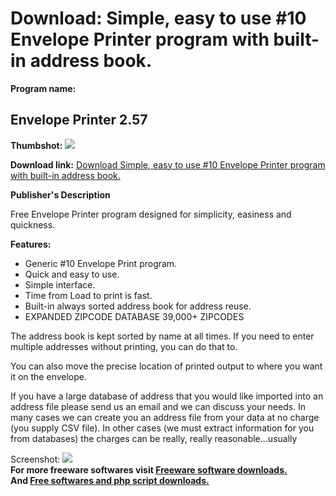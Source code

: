 # Download: Simple, easy to use #10 Envelope Printer program with built-in address book.

**Program name:**

## Envelope Printer 2.57

  
**Thumbshot:** ![](http://www.freewarefiles.com/screenshot/envprinter_md.jpg)   
  
**Download link:** [Download Simple, easy to use #10 Envelope Printer program with built-in address book.](http://freesoftwares.boysofts.com/Envelope-Printer_program_60917.html)  
  


**Publisher's Description**  
  


Free Envelope Printer program designed for simplicity, easiness and quickness. 

**Features:**

  * Generic #10 Envelope Print program. 
  * Quick and easy to use. 
  * Simple interface. 
  * Time from Load to print is fast. 
  * Built-in always sorted address book for address reuse. 
  * EXPANDED ZIPCODE DATABASE 39,000+ ZIPCODES 

The address book is kept sorted by name at all times. If you need to enter multiple addresses without printing, you can do that to.

You can also move the precise location of printed output to where you want it on the envelope.

If you have a large database of address that you would like imported into an address file please send us an email and we can discuss your needs. In many cases we can create you an address file from your data at no charge (you supply CSV file). In other cases (we must extract information for you from databases) the charges can be really, really reasonable...usually 

  
  
Screenshot: ![](http://www.freewarefiles.com/screenshot/envprinter.jpg)   
**For more freeware softwares visit [Freeware software downloads.](http://freesoftwares.boysofts.com/)**   
**And [Free softwares and php script downloads.](http://www.boysofts.com/)**
